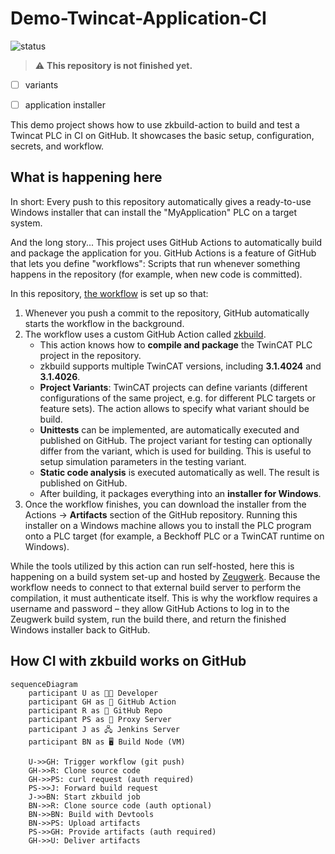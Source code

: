 # Demo-Twincat-Application-CI

![status](https://img.shields.io/badge/status-work%20in%20progress-orange?style=for-the-badge&logo=github)

> ⚠️ **This repository is not finished yet.**  

- [ ] variants
- [ ] application installer


This demo project shows how to use zkbuild-action to build and test a Twincat PLC in CI on GitHub. It showcases the basic setup, configuration, secrets, and workflow.

## What is happening here

In short: Every push to this repository automatically gives a ready-to-use Windows installer that can install the "MyApplication" PLC on a target system.

And the long story...
This project uses GitHub Actions to automatically build and package the application for you.
GitHub Actions is a feature of GitHub that lets you define "workflows": Scripts that run whenever something happens in the repository (for example, when new code is committed).

In this repository, [the workflow](https://github.com/Zeugwerk/Demo-Twincat-Application-CI/blob/main/.github/workflows/build.yml) is set up so that:

1. Whenever you push a commit to the repository, GitHub automatically starts the workflow in the background.
2. The workflow uses a custom GitHub Action called [zkbuild](https://github.com/Zeugwerk/zkbuild-action).
   - This action knows how to **compile and package** the TwinCAT PLC project in the repository.
   - zkbuild supports multiple TwinCAT versions, including **3.1.4024** and **3.1.4026**.
   - **Project Variants**: TwinCAT projects can define variants (different configurations of the same project, e.g. for different PLC targets or feature sets). The action allows to specify what variant should be build.
   - **Unittests** can be implemented, are automatically executed and published on GitHub. The project variant for testing can optionally differ from the variant, which is used for building. This is useful to setup simulation parameters in the testing variant.
   - **Static code analysis** is executed automatically as well. The result is published on GitHub.
   - After building, it packages everything into an **installer for Windows**.
3. Once the workflow finishes, you can download the installer from the Actions → **Artifacts** section of the GitHub repository.
Running this installer on a Windows machine allows you to install the PLC program onto a PLC target (for example, a Beckhoff PLC or a TwinCAT runtime on Windows).

While the tools utilized by this action can run self-hosted, here this is happening on a build system set-up and hosted by [Zeugwerk](https://www.zeugwerk.at). Because the workflow needs to connect to that external build server to perform the compilation, it must authenticate itself. This is why the workflow requires a username and password – they allow GitHub Actions to log in to the Zeugwerk build system, run the build there, and return the finished Windows installer back to GitHub.

## How CI with zkbuild works on GitHub

```mermaid
sequenceDiagram
    participant U as 🧑‍💻 Developer
    participant GH as 🐙 GitHub Action
    participant R as 📂 GitHub Repo
    participant PS as 📡 Proxy Server
    participant J as 🖧 Jenkins Server
    participant BN as 🖥️ Build Node (VM)

    U->>GH: Trigger workflow (git push)
    GH->>R: Clone source code
    GH->>PS: curl request (auth required)
    PS->>J: Forward build request
    J->>BN: Start zkbuild job
    BN->>R: Clone source code (auth optional)
    BN->>BN: Build with Devtools
    BN->>PS: Upload artifacts
    PS->>GH: Provide artifacts (auth required)
    GH->>U: Deliver artifacts
```




